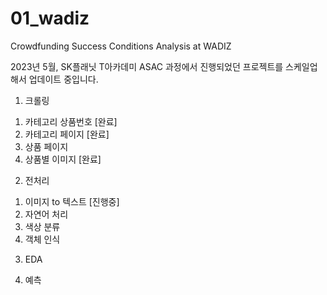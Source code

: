 # 01_wadiz

Crowdfunding Success Conditions Analysis at WADIZ

2023년 5월, SK플래닛 T아카데미 ASAC 과정에서 진행되었던 프로젝트를
스케일업 해서 업데이트 중입니다.

1. 크롤링
  1) 카테고리 상품번호 [완료]
  2) 카테고리 페이지 [완료]
  3) 상품 페이지
  4) 상품별 이미지 [완료]

2. 전처리
  1) 이미지 to 텍스트 [진행중]
  2) 자연어 처리
  3) 색상 분류
  4) 객체 인식

3. EDA

4. 예측


